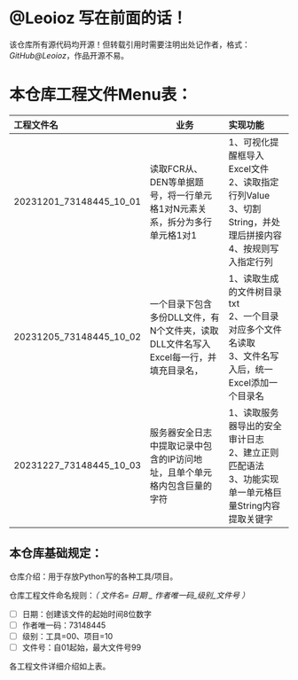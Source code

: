 # @Leoioz 写在前面的话！

该仓库所有源代码均开源！但转载引用时需要注明出处记作者，格式：*GitHub@Leoioz*，作品开源不易。

# 本仓库工程文件Menu表：

| 工程文件名              | 业务                                                                                 | 实现功能                                                                                                               |
| :---------------------- | ------------------------------------------------------------------------------------ | :--------------------------------------------------------------------------------------------------------------------- |
| 20231201_73148445_10_01 | 读取FCR从、DEN等单据题号，将一行单元格1对N元素关系，拆分为多行单元格1对1             | 1、可视化提醒框导入Excel文件<br />2、读取指定行列Value<br />3、切割String，并处理后拼接内容<br />4、按规则写入指定行列 |
| 20231205_73148445_10_02 | 一个目录下包含多份DLL文件，有N个文件夹，读取DLL文件名写入Excel每一行，并填充目录名， | 1、读取生成的文件树目录txt<br />2、一个目录对应多个文件名读取<br />3、文件名写入后，统一Excel添加一个目录名            |
| 20231227_73148445_10_03 | 服务器安全日志中提取记录中包含的IP访问地址，且单个单元格内包含巨量的字符             | 1、读取服务器导出的安全审计日志<br />2、建立正则匹配语法<br />3、功能实现单一单元格巨量String内容提取关键字            |


## 本仓库基础规定：

仓库介绍：用于存放Python写的各种工具/项目。

仓库工程文件命名规则：*（ 文件名=  日期 _ 作者唯一码_级别_文件号 ）*

* [ ] 日期：创建该文件的起始时间8位数字
* [ ] 作者唯一码：73148445
* [ ] 级别：工具=00、项目=10
* [ ] 文件号：自01起始，最大文件号99

各工程文件详细介绍如上表。
